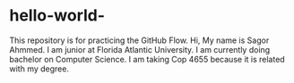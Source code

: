 # hello-world-
This repository is for practicing the GitHub Flow.
Hi, My name is Sagor Ahmmed. I am junior at Florida Atlantic University. I am currently doing bachelor on Computer Science. I am taking Cop 4655 because it is related with my degree. 

